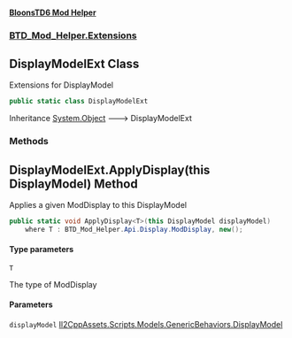 #### [BloonsTD6 Mod Helper](README.md 'README')
### [BTD_Mod_Helper.Extensions](README.md#BTD_Mod_Helper.Extensions 'BTD_Mod_Helper.Extensions')

## DisplayModelExt Class

Extensions for DisplayModel

```csharp
public static class DisplayModelExt
```

Inheritance [System.Object](https://docs.microsoft.com/en-us/dotnet/api/System.Object 'System.Object') &#129106; DisplayModelExt
### Methods

<a name='BTD_Mod_Helper.Extensions.DisplayModelExt.ApplyDisplay_T_(thisDisplayModel)'></a>

## DisplayModelExt.ApplyDisplay<T>(this DisplayModel) Method

Applies a given ModDisplay to this DisplayModel

```csharp
public static void ApplyDisplay<T>(this DisplayModel displayModel)
    where T : BTD_Mod_Helper.Api.Display.ModDisplay, new();
```
#### Type parameters

<a name='BTD_Mod_Helper.Extensions.DisplayModelExt.ApplyDisplay_T_(thisDisplayModel).T'></a>

`T`

The type of ModDisplay
#### Parameters

<a name='BTD_Mod_Helper.Extensions.DisplayModelExt.ApplyDisplay_T_(thisDisplayModel).displayModel'></a>

`displayModel` [Il2CppAssets.Scripts.Models.GenericBehaviors.DisplayModel](https://docs.microsoft.com/en-us/dotnet/api/Il2CppAssets.Scripts.Models.GenericBehaviors.DisplayModel 'Il2CppAssets.Scripts.Models.GenericBehaviors.DisplayModel')